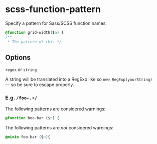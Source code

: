 # scss-function-pattern

Specify a pattern for Sass/SCSS function names.

```css
@function grid-width($n) {
/**       ↑
 * The pattern of this */
```

## Options

`regex` or `string`

A string will be translated into a RegExp like so `new RegExp(yourString)` — so be sure to escape properly.

### E.g. `/foo-.+/`

The following patterns are considered warnings:

```css
@function boo-bar ($n) {
```

The following patterns are *not* considered warnings:

```css
@mixin foo-bar ($n){
```
